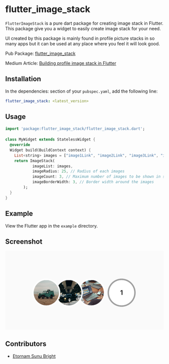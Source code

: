 # flutter_image_stack

`FlutterImageStack` is a pure dart package for creating image stack in Flutter. This package give you a widget to easily create image stack for your need.

UI created by this package is mainly found in profile picture stacks in so many apps but it can be used at any place where you feel it will look good.

Pub Package: [flutter_image_stack](https://pub.dev/packages/flutter_image_stack)

Medium Article: [Building profile image stack in Flutter](https://medium.com/@piyushmaurya23/building-profile-image-stack-in-flutter-2156102f65dd)

## Installation

In the dependencies: section of your `pubspec.yaml`, add the following line:

```yaml
flutter_image_stack: <latest_version>
```

## Usage

```dart
import 'package:flutter_image_stack/flutter_image_stack.dart';

class MyWidget extends StatelessWidget {
  @override
  Widget build(BuildContext context) {
    List<string> images = ["image1Link", "image2Link", "image3Link", "image4Link"];
    return ImageStack(
            imageList: images,
            imageRadius: 25, // Radius of each images
            imageCount: 3, // Maximum number of images to be shown in stack
            imageBorderWidth: 3, // Border width around the images
        );
  }
}
```

## Example

View the Flutter app in the `example` directory.

## Screenshot

![Flutter Image Stack Screenshot](screenshot.png)

## Contributors

- [Etornam Sunu Bright](https://github.com/RegNex)
